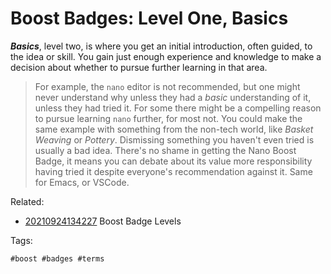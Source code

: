 # Boost Badges: Level One, Basics

***Basics***, level two, is where you get an initial introduction, often
guided, to the idea or skill. You gain just enough experience and
knowledge to make a decision about whether to pursue
further learning in that area.

> For example, the `nano` editor is not recommended, but one might never
> understand why unless they had a *basic* understanding of it, unless
> they had tried it. For some there might be a compelling reason to
> pursue learning `nano` further, for most not. You could make the same
> example with something from the non-tech world, like *Basket Weaving*
> or *Pottery*. Dismissing something you haven't even tried is usually a
> bad idea. There's no shame in getting the Nano Boost Badge, it means
> you can debate about its value more responsibility having tried it
> despite everyone's recommendation against it. Same for Emacs, or
> VSCode.

Related:

* [20210924134227](/20210924134227/) Boost Badge Levels

Tags:

    #boost #badges #terms
